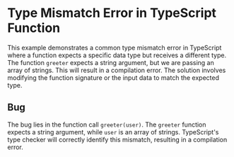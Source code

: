 # Type Mismatch Error in TypeScript Function
This example demonstrates a common type mismatch error in TypeScript where a function expects a specific data type but receives a different type. The function `greeter` expects a string argument, but we are passing an array of strings. This will result in a compilation error. The solution involves modifying the function signature or the input data to match the expected type.

## Bug
The bug lies in the function call `greeter(user)`. The `greeter` function expects a string argument, while `user` is an array of strings. TypeScript's type checker will correctly identify this mismatch, resulting in a compilation error.